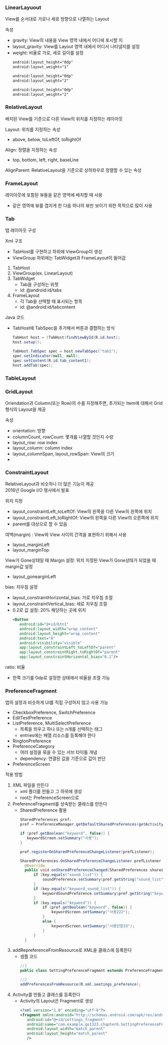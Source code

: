 ### LinearLayuout
View를 순서대로 가로나 세로 방향으로 나열하는 Layout

속성
- gravity: View의 내용을 View 영역 내에서 어디에 포시할 지 
- layout_gravity: View를 Layout 영역 내에서 어디서 나타낼지를 설정
- weight: 비율로 가로, 세로 길이를 설정
   ```xml
   android:layout_height="0dp"
   android:layout_weight="1"

   android:layout_height="0dp"
   android:layout_weight="2"

   android:layout_height="0dp"
   android:layout_weight="2"
   ```

### RelativeLayout
배치된 View를 기준으로 다른 View의 위치를 지정하는 레이아웃

Layout: 위치를 지정하는 속성
- above, below, toLeftOf, toRightOf

Align: 정렬을 지정하는 속성
- top, bottom, left, right, baseLine

AlignParent: RelativeLayout을 기준으로 상하좌우로 정렬할 수 있는 속성

### FrameLayout
레이아웃에 포함된 뷰들을 같은 영역에 배치할 때 사용
- 같은 영역에 뷰를 겹치게 한 다음 하나의 뷰만 보이기 위한 목적으로 많이 사용

### Tab 
탭 레이아웃 구성

Xml 구조
- TabHost를 구현하고 하위에 ViewGroup이 생성
- ViewGroup 하위에는 TabWidget과 FrameLayout이 들어감
1. TabHost
2. ViewGroup(ex. LinearLayout)
3. TabWidget
   - Tab을 구성하는 위젯
   - id: @android:id/tabs
4. FrameLayout
   - 각 Tab을 선택할 때 표시되는 항목
   - id: @android:id/tabcontent

Java 코드
- TabHost에 TabSpec을 추가해서 버튼과 결합하는 방식
   ```java
   TabHost host = (TabHost)findViewById(R.id.host);
   host.setup();

   TabHost.TabSpec spec = host.newTabSpec("tab1");
   spec.setIndicator(null, null);
   spec.setContent(R.id.tab_content1);
   host.addTab(spec);
   ```

### TableLayout

### GridLayout
Oriendation과 Column(또는 Row)의 수를 지정해주면, 추가되는 Item에 대해서 Grid형식의 Layout을 제공

속성
- orientation: 방향
- columnCount, rowCount: 몇개를 나열할 것인지 수량
- layout_row: row index
- layout_column: column index
- layout_columnSpan, layout_rowSpan: View의 크기 
- 

### ConstraintLayout
RelativeLayout과 비슷하나 더 많은 기능이 제공<br>
2016년 Google I/O 행사에서 발표<br>

위치 지정
- layout_constraintLeft_toLeftOf: View의 왼쪽을 다른 View의 왼쪽에 위치
- layout_constraintLeft_toRightOf: View의 왼쪽을 다른 View의 오른쪽에 위치
- parent를 대상으로 할 수 있음

여백(margin) : View와 View 사이의 간격을 표현하기 위해서 사용
- layout_marginLeft
- layout_marginTop

View가 Gone상태일 때 Margin 설정: 위치 지정된 View가 Gone상태가 되었을 때 margin값 설정
- layout_gonearginLeft

bias: 치우침 설정
- layout_constraintHorizontal_bias: 가로 치우침 조절
- layout_constraintVertical_bias: 세로 치우침 조절
- 0.2로 값 설정: 20% 해당하는 곳에 위치
   ```xml
   <Button
      android:id="@+id/btn1"
      android:layout_width="wrap_content"
      android:layout_height="wrap_content"
      android:text="A"
      android:visibility="visible"
      app:layout_constraintLeft_toLeftOf="parent"
      app:layout_constraintRight_toRightOf="parent"
      app:layout_constraintHorizontal_bias="0.1"/>
   ```

ratio: 비율
- 한쪽 크기를 0dp로 설정한 상태에서 비율을 조절 가능


### PreferenceFragment
앱의 설정과 비슷하게 UI를 직접 구성하지 않고 사용 가능

- CheckboxPreference, SwitchPreference
- EditTestPreference
- ListPreference, MultiSelectPreference
   - 목록을 띄우고 하나 또는 n개를 선택하는 태그
   - entries에는 배열 리소스를 등록해야 한다
- RingtonPreference
- PreferenceCategory
   - 여러 설정을 묶을 수 있는 서브 타이틀 개념
   - dependency: 연결된 값을 기준으로 값이 판단
- PreferenceScreen

적용 방법
1. XML 파일을 만든다
   - xml 폴더를 만들고 그 하위에 생성
   - root는 PreferenceScreen으로 
2. PreferenceFragment를 상속받는 클래스를 만든다
   - SharedPreference 활용
      ```java
      SharedPreferences pref;
      pref = PreferenceManager.getDefaultSharedPreferences(getActivity());

      if (pref.getBoolean("keyword", false)) {
         keywordScreen.setSummary("사용");
      }

      pref.registerOnSharedPreferenceChangeListener(prefListener);

      SharedPreferences.OnSharedPreferenceChangeListener prefListener = new SharedPreferences.OnSharedPreferenceChangeListener() {
        @Override
        public void onSharedPreferenceChanged(SharedPreferences sharedPreferences, String key) {
            if (key.equals("sound_list")) {
                soundPreference.setSummary(pref.getString("sound_list", "카톡"));
            }
            if (key.equals("keyword_sound_list")) {
                keywordSoundPreference.setSummary(pref.getString("keyword_sound_list", "카톡"));
            }
            if (key.equals("keyword")) {
                if (pref.getBoolean("keyword", false)) {
                    keywordScreen.setSummary("사용222");
                }
                else {
                    keywordScreen.setSummary("사용안함33");
                }
            }
        }
      ```
3. addRepreferenceFromResource로 XML을 클래스에 등록한다
   - 샘플 코드
      ```java
      //1
      public class SettingPreferenceFragment extends PreferenceFragment {

      //2
      addPreferencesFromResource(R.xml.seetings_preference);
      ```
4. Activity를 만들고 클래스를 등록한다
   - Activity의 Layout은 Fragment로 생성
      ```xml
      <?xml version="1.0" encoding="utf-8"?>
      <fragment xmlns:android="http://schemas.android.com/apk/res/android"
         android:id="@+id/settings_fragment"
         android:name="com.example.go1323.chapter6.SettingPreferenceFragment"
         android:layout_width="match_parent"
         android:layout_height="match_parent"
         />
      ```